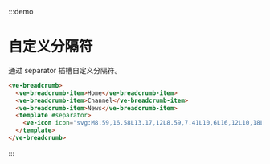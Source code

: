 :::demo

# 自定义分隔符

通过 separator 插槽自定义分隔符。

```html
<ve-breadcrumb>
  <ve-breadcrumb-item>Home</ve-breadcrumb-item>
  <ve-breadcrumb-item>Channel</ve-breadcrumb-item>
  <ve-breadcrumb-item>News</ve-breadcrumb-item>
  <template #separator>
    <ve-icon icon="svg:M8.59,16.58L13.17,12L8.59,7.41L10,6L16,12L10,18L8.59,16.58Z" />
  </template>
</ve-breadcrumb>
```

:::